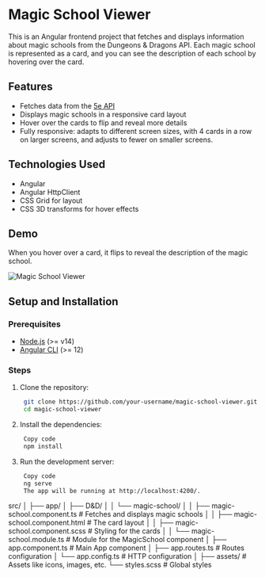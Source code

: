 # Magic School Viewer

This is an Angular frontend project that fetches and displays information about magic schools from the Dungeons & Dragons API. Each magic school is represented as a card, and you can see the description of each school by hovering over the card.

## Features

- Fetches data from the [5e API](https://www.dnd5eapi.co/docs/)
- Displays magic schools in a responsive card layout
- Hover over the cards to flip and reveal more details
- Fully responsive: adapts to different screen sizes, with 4 cards in a row on larger screens, and adjusts to fewer on smaller screens.

## Technologies Used

- Angular
- Angular HttpClient
- CSS Grid for layout
- CSS 3D transforms for hover effects

## Demo

When you hover over a card, it flips to reveal the description of the magic school.

![Magic School Viewer](path-to-your-screenshot.png)

## Setup and Installation

### Prerequisites

- [Node.js](https://nodejs.org/en/) (>= v14)
- [Angular CLI](https://angular.io/cli) (>= 12)

### Steps

1. Clone the repository:
   ```bash
    git clone https://github.com/your-username/magic-school-viewer.git
    cd magic-school-viewer
2. Install the dependencies:
   ```bash
    Copy code
    npm install
3. Run the development server:
   ```bash
    Copy code
    ng serve
    The app will be running at http://localhost:4200/.

src/
│
├── app/
│   ├── D&D/
│   │   └── magic-school/
│   │       ├── magic-school.component.ts  # Fetches and displays magic schools
│   │       ├── magic-school.component.html  # The card layout
│   │       ├── magic-school.component.scss  # Styling for the cards
│   │       └── magic-school.module.ts  # Module for the MagicSchool component
│   ├── app.component.ts  # Main App component
│   ├── app.routes.ts  # Routes configuration
│   └── app.config.ts  # HTTP configuration
│
├── assets/  # Assets like icons, images, etc.
└── styles.scss  # Global styles
